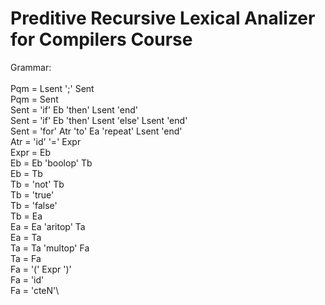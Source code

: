 # Preditive Recursive Lexical Analizer for Compilers Course

Grammar: \
 \
Pqm = Lsent ';' Sent\
Pqm = Sent\
Sent = 'if' Eb 'then' Lsent 'end'\
Sent = 'if' Eb 'then' Lsent 'else' Lsent 'end'\
Sent = 'for' Atr 'to' Ea 'repeat' Lsent 'end'\
Atr = 'id' '=' Expr\
Expr = Eb\
Eb = Eb 'boolop' Tb\
Eb = Tb\
Tb = 'not' Tb\
Tb = 'true'\
Tb = 'false'\
Tb = Ea\
Ea = Ea 'aritop' Ta\
Ea = Ta\
Ta = Ta 'multop' Fa\
Ta = Fa\
Fa = '(' Expr ')'\
Fa = 'id'\
Fa = 'cteN'\
